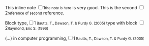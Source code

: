 <link rel="stylesheet" href="https://cdn.jsdelivr.net/gh/irosyadi/irosyadi@master/footnote.css">


<p> This inline note <input id="id1" type="checkbox"><label for="id1">1</label><small>the note is here</small> is very good. This is the second <input id="id2" type="checkbox"><label for="id2">2</label><small>reference of second</small> reference. </p>

<p class="block">Block type,<input id="b1" type="checkbox"><label for="b1">1</label><small> Bautts, T., Dawson, T. & Purdy G. (2005)
  </small> type with block <input id="b2" type="checkbox"><label for="b2">2</label><small>Raymond, Eric S. (1996) </small> </p>

<p class=hover>(…) in computer programming,<input id="h1" type="checkbox"><label for="h1">1</label><small>  Bautts, T., Dawson, T. & Purdy G. (2005)</small> </p>
